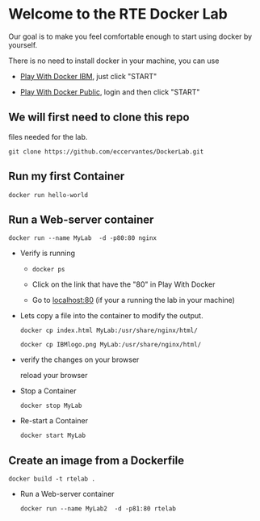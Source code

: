 # Welcome to the RTE Docker Lab
Our goal is to make you feel comfortable enough to start using docker by yourself.

There is no need to install docker in your machine, you can use 
- [Play With Docker IBM](http://pwd.dst.ibm.com), just click "START"

- [Play With Docker Public](https://labs.play-with-docker.com/), login and then click "START"


## We will first need to clone this repo
files needed for the lab. 

`git clone https://github.com/eccervantes/DockerLab.git`

## Run my first Container
`docker run hello-world`

## Run a Web-server container 
`docker run --name MyLab  -d -p80:80 nginx`

* Verify is running 

     - `docker ps`
     
     - Click on the link that have the "80" in Play With Docker
     
     - Go to [localhost:80](http://localhost:80) (if your a running the lab in your machine)
     
* Lets copy a file into the container to modify the output.

     `docker cp index.html MyLab:/usr/share/nginx/html/`
     
     `docker cp IBMlogo.png MyLab:/usr/share/nginx/html/`
     
* verify the changes on your browser

     reload your browser
     
* Stop a Container

     `docker stop MyLab`
     
* Re-start a Container

     `docker start MyLab`
     
## Create an image from a Dockerfile
`docker build -t rtelab .`

* Run a Web-server container 

     `docker run --name MyLab2  -d -p81:80 rtelab`
